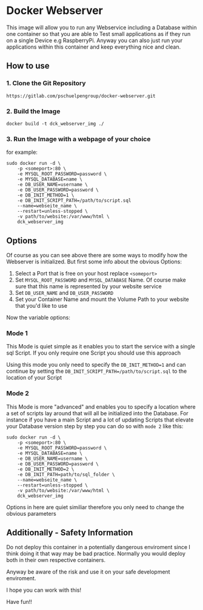 # Docker Webserver

This image will allow you to run any Webservice including a Database within one container so that you are able to Test small applications as if they run on a single Device e.g RaspberryPi. Anyway you can also just run your applications within this container and keep everything nice and clean.

## How to use

### 1. Clone the Git Repository

```shell
https://gitlab.com/pschuelpengroup/docker-webserver.git
```

### 2. Build the Image

```shell
docker build -t dck_webserver_img ./
```

### 3. Run the Image with a webpage of your choice

for example:
```shell
sudo docker run -d \
    -p <someport>:80 \
    -e MYSQL_ROOT_PASSWORD=password \
    -e MYSQL_DATABASE=name \
    -e DB_USER_NAME=username \
    -e DB_USER_PASSWORD=password \
    -e DB_INIT_METHOD=1 \
    -e DB_INIT_SCRIPT_PATH=/path/to/script.sql
    --name=webseite_name \
    --restart=unless-stopped \
    -v path/to/website:/var/www/html \
    dck_webserver_img
```

## Options

Of course as you can see above there are some ways to modify how the Webserver is initialized. But first some info about the obvious Options:

1. Select a Port that is free on your host replace `<someport>`
2. Set `MYSQL_ROOT_PASSWORD` and `MYSQL_DATABASE` Name. Of course make sure that this name is represented by your website service
3. Set `DB_USER_NAME` and `DB_USER_PASSWORD`
4. Set your Container Name and mount the Volume Path to your website that you'd like to use

Now the variable options:

### Mode 1

This Mode is quiet simple as it enables you to start the service with a single sql Script. If you only require one Script you should use this approach

Using this mode you only need to specify the `DB_INIT_METHOD=1` and can continue by setting the `DB_INIT_SCRIPT_PATH=/path/to/script.sql` to the location of your Script


### Mode 2 

This Mode is more "advanced" and enables you to specify a location where a set of scripts lay around that will all be initialized into the Database. For instance if you have a main Script and a lot of updating Scripts that elevate your Database version step by step you can do so with `mode 2` like this:

```shell
sudo docker run -d \
    -p <someport>:80 \
    -e MYSQL_ROOT_PASSWORD=password \
    -e MYSQL_DATABASE=name \
    -e DB_USER_NAME=username \
    -e DB_USER_PASSWORD=password \
    -e DB_INIT_METHOD=2 \
    -e DB_INIT_PATH=path/to/sql_folder \
    --name=webseite_name \
    --restart=unless-stopped \
    -v path/to/website:/var/www/html \
    dck_webserver_img
```

Options in here are quiet similiar therefore you only need to change the obvious parameters

## Additionally - Safety Information
 
Do not deploy this container in a potentially dangerous enviroment since I think doing it that way may be bad practice. Normally you would deploy both in their own respective containers.

Anyway be aware of the risk and use it on your safe development enviroment.

I hope you can work with this!

Have fun!!